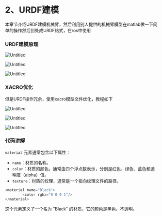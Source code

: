# 2、URDF建模

本章节介绍URDF建模机械臂，然后利用别人提供的机械臂模型在matlab做一下简单的操作然后到处成URDF格式，在ros中使用

### URDF建模原理

![Untitled](2%E3%80%81URDF%E5%BB%BA%E6%A8%A1%/Untitled.png)

![Untitled](2%E3%80%81URDF%E5%BB%BA%E6%A8%A1%/Untitled%201.png)

![Untitled](2%E3%80%81URDF%E5%BB%BA%E6%A8%A1%/Untitled%202.png)

### XACRO优化

但是URDF操作冗余，使用xacro模型文件优化，教程如下

![Untitled](2%E3%80%81URDF%E5%BB%BA%E6%A8%A1%/Untitled%203.png)

![Untitled](2%E3%80%81URDF%E5%BB%BA%E6%A8%A1%/Untitled%204.png)

![Untitled](2%E3%80%81URDF%E5%BB%BA%E6%A8%A1%/Untitled%205.png)

### 代码讲解

`material` 元素通常包含以下属性：

- `name`：材质的名称。
- `color`：材质的颜色，通常由四个浮点数表示，分别是红色、绿色、蓝色和透明度（alpha）值。
- `texture`：材质的纹理，通常是一个指向纹理文件的路径。

```cpp
<material name="Black">
        <color rgba="0 0 0 1"/>
</material>
```

这个元素定义了一个名为 "Black" 的材质，它的颜色是黑色，不透明。